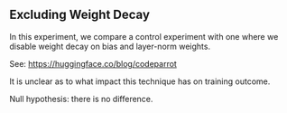 ## Excluding Weight Decay

In this experiment, we compare a control experiment with one where we disable weight decay on bias and layer-norm weights.

See: https://huggingface.co/blog/codeparrot

It is unclear as to what impact this technique has on training outcome.

Null hypothesis: there is no difference.